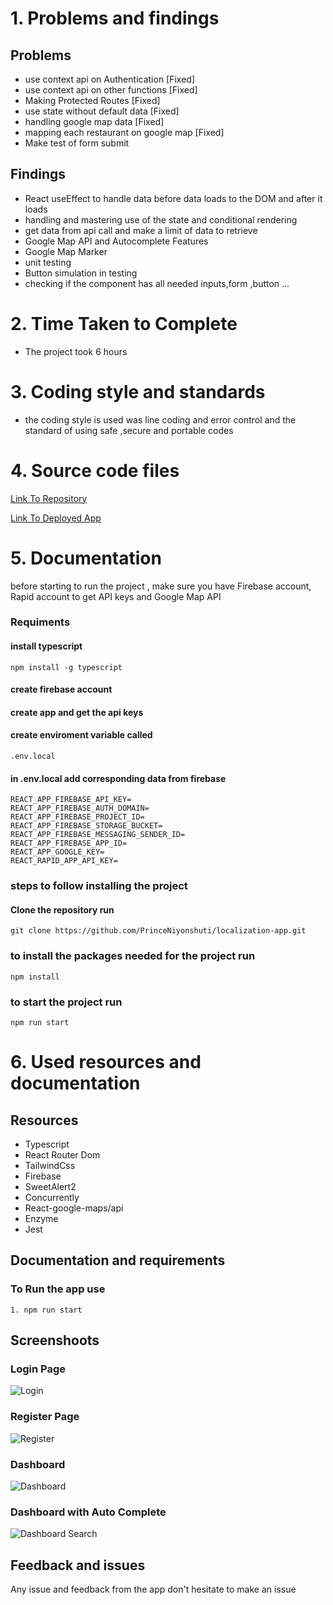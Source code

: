<!-- @format -->

# 1. Problems and findings

## Problems

- use context api on Authentication [Fixed]
- use context api on other functions [Fixed]
- Making Protected Routes [Fixed]
- use state without default data [Fixed]
- handling google map data [Fixed]
- mapping each restaurant on google map [Fixed]
- Make test of form submit

## Findings

- React useEffect to handle data before data loads to the DOM and after it loads
- handling and mastering use of the state and conditional rendering
- get data from api call and make a limit of data to retrieve
- Google Map API and Autocomplete Features
- Google Map Marker
- unit testing
- Button simulation in testing
- checking if the component has all needed inputs,form ,button ...

# 2. Time Taken to Complete

- The project took 6 hours

# 3. Coding style and standards

- the coding style is used was line coding and error control and
  the standard of using safe ,secure and portable codes

# 4. Source code files

[Link To Repository](https://github.com/PrinceNiyonshuti/localization-app.git)

[Link To Deployed App]()

# 5. Documentation

before starting to run the project , make sure you have Firebase account, Rapid account to get API keys 
and Google Map API

### Requiments

#### install typescript

    npm install -g typescript

#### create firebase account

#### create app and get the api keys

#### create enviroment variable called

    .env.local

#### in .env.local add corresponding data from firebase

    REACT_APP_FIREBASE_API_KEY=
    REACT_APP_FIREBASE_AUTH_DOMAIN=
    REACT_APP_FIREBASE_PROJECT_ID=
    REACT_APP_FIREBASE_STORAGE_BUCKET=
    REACT_APP_FIREBASE_MESSAGING_SENDER_ID=
    REACT_APP_FIREBASE_APP_ID=
    REACT_APP_GOOGLE_KEY=
    REACT_RAPID_APP_API_KEY=

### steps to follow installing the project

#### Clone the repository run

    git clone https://github.com/PrinceNiyonshuti/localization-app.git

### to install the packages needed for the project run

    npm install

### to start the project run

    npm run start

# 6. Used resources and documentation

## Resources

- Typescript
- React Router Dom
- TailwindCss
- Firebase
- SweetAlert2
- Concurrently
- React-google-maps/api
- Enzyme 
- Jest

## Documentation and requirements

### To Run the app use

    1. npm run start

## Screenshoots

### Login Page

![Login](https://github.com/PrinceNiyonshuti/localization-app/blob/master/screenshoots/Login-Resto.png)

### Register Page

![Register](https://github.com/PrinceNiyonshuti/localization-app/blob/master/screenshoots/Register-Resto.png)

### Dashboard

![Dashboard](https://github.com/PrinceNiyonshuti/localization-app/blob/master/screenshoots/Dash_02.png)

### Dashboard with Auto Complete

![Dashboard Search](https://github.com/PrinceNiyonshuti/localization-app/blob/master/screenshoots/Dashboard.png)

## Feedback and issues

Any issue and feedback from the app don't hesitate to make an issue
